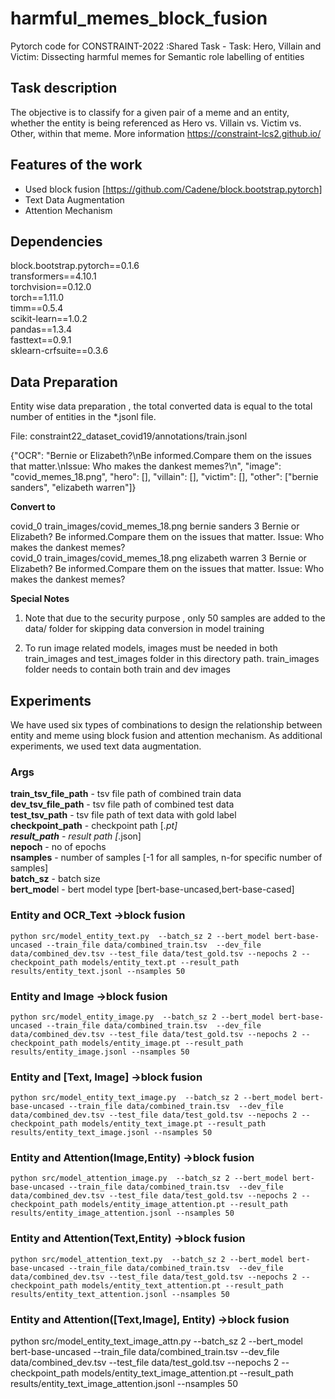 # harmful_memes_block_fusion
Pytorch code for CONSTRAINT-2022 :Shared Task - Task: Hero, Villain and Victim: Dissecting harmful memes for Semantic role labelling of entities 

## Task description 

 The objective is to classify for a given pair of a meme and an entity, whether the entity is being referenced as Hero vs. Villain vs. Victim vs. Other, within that meme. More information  https://constraint-lcs2.github.io/ 

## Features of the work 
- Used block fusion  [https://github.com/Cadene/block.bootstrap.pytorch]
- Text Data Augmentation 
- Attention Mechanism 

## Dependencies 

block.bootstrap.pytorch==0.1.6 <br/>
transformers==4.10.1 <br/>
torchvision==0.12.0 <br/>
torch==1.11.0 <br/>
timm==0.5.4 <br/>
scikit-learn==1.0.2 <br/>
pandas==1.3.4 <br/>
fasttext==0.9.1 <br/>
sklearn-crfsuite==0.3.6

## Data Preparation 
Entity wise data preparation , the total converted data is equal to the total number of entities in the *.jsonl file. 

File: constraint22_dataset_covid19/annotations/train.jsonl

{"OCR": "Bernie or Elizabeth?\nBe informed.Compare them on the issues that matter.\nIssue: Who makes the dankest memes?\n", "image": "covid_memes_18.png", "hero": [], "villain": [], "victim": [], "other": ["bernie sanders", "elizabeth warren"]}

<b>Convert to </b>

covid_0	train_images/covid_memes_18.png	bernie sanders	3	Bernie or Elizabeth? Be informed.Compare them on the issues that matter. Issue: Who makes the dankest memes? <br/>
covid_0	train_images/covid_memes_18.png	elizabeth warren	3	Bernie or Elizabeth? Be informed.Compare them on the issues that matter. Issue: Who makes the dankest memes? <br/>

<b>Special Notes</b>
1. Note that due to the security purpose , only 50 samples are added to the data/ folder for skipping data conversion in model training</b> 

2. To run image related models,  images must be needed in both train_images and test_images folder in this directory path. train_images folder needs to contain both train and dev images</b>



## Experiments 

We have used six types of combinations to design the relationship between entity and meme using block fusion and attention mechanism. As additional experiments, we used text data augmentation. 

### Args
<b>train_tsv_file_path</b> - tsv file path of combined train data <br/>
<b>dev_tsv_file_path</b> - tsv file path of combined test data <br/>
<b>test_tsv_path</b> - tsv file path of text data with gold label <br/>
<b>checkpoint_path</b> - checkpoint path [*.pt] <br/>
<b>result_path</b> - result path [*.json] <br/>
<b>nepoch</b> - no of epochs <br/>
<b>nsamples</b> - number of samples [-1 for all samples, n-for specific number of samples] <br/>
<b>batch_sz</b> - batch size <br/>
<b>bert_mode</b>l - bert model type [bert-base-uncased,bert-base-cased] <br/>


### Entity and OCR_Text ->block fusion
`` python src/model_entity_text.py  --batch_sz 2 --bert_model bert-base-uncased --train_file data/combined_train.tsv  --dev_file data/combined_dev.tsv --test_file data/test_gold.tsv --nepochs 2 --checkpoint_path models/entity_text.pt --result_path results/entity_text.jsonl --nsamples 50 ``



### Entity and Image ->block fusion
``python src/model_entity_image.py  --batch_sz 2 --bert_model bert-base-uncased --train_file data/combined_train.tsv  --dev_file data/combined_dev.tsv --test_file data/test_gold.tsv --nepochs 2 --checkpoint_path models/entity_image.pt --result_path results/entity_image.jsonl --nsamples 50 ``

### Entity and [Text, Image] ->block fusion
``python src/model_entity_text_image.py  --batch_sz 2 --bert_model bert-base-uncased --train_file data/combined_train.tsv  --dev_file data/combined_dev.tsv --test_file data/test_gold.tsv --nepochs 2 --checkpoint_path models/entity_text_image.pt --result_path results/entity_text_image.jsonl --nsamples 50 ``

### Entity and Attention(Image,Entity) ->block fusion
``python src/model_attention_image.py  --batch_sz 2 --bert_model bert-base-uncased --train_file data/combined_train.tsv  --dev_file data/combined_dev.tsv --test_file data/test_gold.tsv --nepochs 2 --checkpoint_path models/entity_image_attention.pt --result_path results/entity_image_attention.jsonl --nsamples 50``

### Entity and Attention(Text,Entity) ->block fusion
``python src/model_attention_text.py  --batch_sz 2 --bert_model bert-base-uncased --train_file data/combined_train.tsv  --dev_file data/combined_dev.tsv --test_file data/test_gold.tsv --nepochs 2 --checkpoint_path models/entity_text_attention.pt --result_path results/entity_text_attention.jsonl --nsamples 50``


### Entity and Attention([Text,Image], Entity) ->block fusion
python src/model_entity_text_image_attn.py  --batch_sz 2 --bert_model bert-base-uncased --train_file data/combined_train.tsv  --dev_file data/combined_dev.tsv --test_file data/test_gold.tsv --nepochs 2 --checkpoint_path models/entity_text_image_attention.pt --result_path results/entity_text_image_attention.jsonl --nsamples 50



